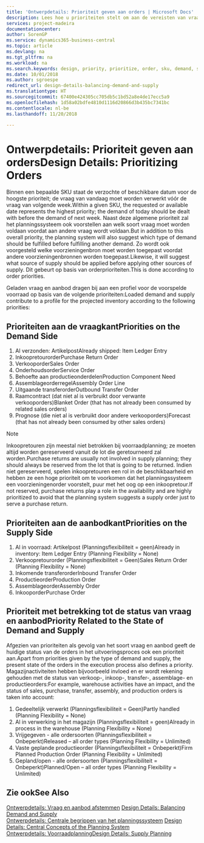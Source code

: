 ```yaml
---
title: 'Ontwerpdetails: Prioriteit geven aan orders | Microsoft Docs'
description: Lees hoe u prioriteiten stelt om aan de vereisten van vraag en aanbod te voldoen.
services: project-madeira
documentationcenter: 
author: SorenGP
ms.service: dynamics365-business-central
ms.topic: article
ms.devlang: na
ms.tgt_pltfrm: na
ms.workload: na
ms.search.keywords: design, priority, prioritize, order, sku, demand, supply
ms.date: 10/01/2018
ms.author: sgroespe
redirect_url: design-details-balancing-demand-and-supply
ms.translationtype: HT
ms.sourcegitcommit: 67400e424305cc705db5c1bd52a8e4de17ecc5a9
ms.openlocfilehash: 1d58a02bdfe4810d1116d20866d3b435bc7341bc
ms.contentlocale: nl-be
ms.lasthandoff: 11/20/2018

---
```

# <a name="design-details-prioritizing-orders"></a><span data-ttu-id="3d384-103">Ontwerpdetails: Prioriteit geven aan orders</span><span class="sxs-lookup"><span data-stu-id="3d384-103">Design Details: Prioritizing Orders</span></span>
<span data-ttu-id="3d384-104">Binnen een bepaalde SKU staat de verzochte of beschikbare datum voor de hoogste prioriteit; de vraag van vandaag moet worden verwerkt vóór de vraag van volgende week.</span><span class="sxs-lookup"><span data-stu-id="3d384-104">Within a given SKU, the requested or available date represents the highest priority; the demand of today should be dealt with before the demand of next week.</span></span> <span data-ttu-id="3d384-105">Naast deze algemene prioriteit zal het planningssysteem ook voorstellen aan welk soort vraag moet worden voldaan voordat aan andere vraag wordt voldaan.</span><span class="sxs-lookup"><span data-stu-id="3d384-105">But in addition to this overall priority, the planning system will also suggest which type of demand should be fulfilled before fulfilling another demand.</span></span> <span data-ttu-id="3d384-106">Zo wordt ook voorgesteld welke voorzieningenbron moet worden toegepast voordat andere voorzieningenbronnen worden toegepast.</span><span class="sxs-lookup"><span data-stu-id="3d384-106">Likewise, it will suggest what source of supply should be applied before applying other sources of supply.</span></span> <span data-ttu-id="3d384-107">Dit gebeurt op basis van orderprioriteiten.</span><span class="sxs-lookup"><span data-stu-id="3d384-107">This is done according to order priorities.</span></span>  

<span data-ttu-id="3d384-108">Geladen vraag en aanbod dragen bij aan een profiel voor de voorspelde voorraad op basis van de volgende prioriteiten:</span><span class="sxs-lookup"><span data-stu-id="3d384-108">Loaded demand and supply contribute to a profile for the projected inventory according to the following priorities:</span></span>  

## <a name="priorities-on-the-demand-side"></a><span data-ttu-id="3d384-109">Prioriteiten aan de vraagkant</span><span class="sxs-lookup"><span data-stu-id="3d384-109">Priorities on the Demand Side</span></span>  
1. <span data-ttu-id="3d384-110">Al verzonden: Artikelpost</span><span class="sxs-lookup"><span data-stu-id="3d384-110">Already shipped: Item Ledger Entry</span></span>  
2. <span data-ttu-id="3d384-111">Inkoopretourorder</span><span class="sxs-lookup"><span data-stu-id="3d384-111">Purchase Return Order</span></span>  
3. <span data-ttu-id="3d384-112">Verkooporder</span><span class="sxs-lookup"><span data-stu-id="3d384-112">Sales Order</span></span>  
4. <span data-ttu-id="3d384-113">Onderhoudsorder</span><span class="sxs-lookup"><span data-stu-id="3d384-113">Service Order</span></span>  
5. <span data-ttu-id="3d384-114">Behoefte aan productieonderdelen</span><span class="sxs-lookup"><span data-stu-id="3d384-114">Production Component Need</span></span>  
6. <span data-ttu-id="3d384-115">Assemblageorderregel</span><span class="sxs-lookup"><span data-stu-id="3d384-115">Assembly Order Line</span></span>  
7. <span data-ttu-id="3d384-116">Uitgaande transferorder</span><span class="sxs-lookup"><span data-stu-id="3d384-116">Outbound Transfer Order</span></span>  
8. <span data-ttu-id="3d384-117">Raamcontract (dat niet al is verbruikt door verwante verkooporders)</span><span class="sxs-lookup"><span data-stu-id="3d384-117">Blanket Order (that has not already been consumed by related sales orders)</span></span>  
9. <span data-ttu-id="3d384-118">Prognose (die niet al is verbruikt door andere verkooporders)</span><span class="sxs-lookup"><span data-stu-id="3d384-118">Forecast (that has not already been consumed by other sales orders)</span></span>  

> [!NOTE]  
>  <span data-ttu-id="3d384-119">Inkoopretouren zijn meestal niet betrokken bij voorraadplanning; ze moeten altijd worden gereserveerd vanuit de lot die geretourneerd zal worden.</span><span class="sxs-lookup"><span data-stu-id="3d384-119">Purchase returns are usually not involved in supply planning; they should always be reserved from the lot that is going to be returned.</span></span> <span data-ttu-id="3d384-120">Indien niet gereserveerd, spelen inkoopretouren een rol in de beschikbaarheid en hebben ze een hoge prioriteit om te voorkomen dat het planningssysteem een voorzieningenorder voorstelt, puur met het oog op een inkoopretour.</span><span class="sxs-lookup"><span data-stu-id="3d384-120">If not reserved, purchase returns play a role in the availability and are highly prioritized to avoid that the planning system suggests a supply order just to serve a purchase return.</span></span>  

## <a name="priorities-on-the-supply-side"></a><span data-ttu-id="3d384-121">Prioriteiten aan de aanbodkant</span><span class="sxs-lookup"><span data-stu-id="3d384-121">Priorities on the Supply Side</span></span>  
1. <span data-ttu-id="3d384-122">Al in voorraad: Artikelpost (Planningsflexibiliteit = geen)</span><span class="sxs-lookup"><span data-stu-id="3d384-122">Already in inventory: Item Ledger Entry (Planning Flexibility = None)</span></span>  
2. <span data-ttu-id="3d384-123">Verkoopretourorder (Planningsflexibiliteit = Geen)</span><span class="sxs-lookup"><span data-stu-id="3d384-123">Sales Return Order (Planning Flexibility = None)</span></span>  
3. <span data-ttu-id="3d384-124">Inkomende transferorder</span><span class="sxs-lookup"><span data-stu-id="3d384-124">Inbound Transfer Order</span></span>  
4. <span data-ttu-id="3d384-125">Productieorder</span><span class="sxs-lookup"><span data-stu-id="3d384-125">Production Order</span></span>  
5. <span data-ttu-id="3d384-126">Assemblageorder</span><span class="sxs-lookup"><span data-stu-id="3d384-126">Assembly Order</span></span>  
6. <span data-ttu-id="3d384-127">Inkooporder</span><span class="sxs-lookup"><span data-stu-id="3d384-127">Purchase Order</span></span>  

## <a name="priority-related-to-the-state-of-demand-and-supply"></a><span data-ttu-id="3d384-128">Prioriteit met betrekking tot de status van vraag en aanbod</span><span class="sxs-lookup"><span data-stu-id="3d384-128">Priority Related to the State of Demand and Supply</span></span>  
<span data-ttu-id="3d384-129">Afgezien van prioriteiten als gevolg van het soort vraag en aanbod geeft de huidige status van de orders in het uitvoeringsproces ook een prioriteit aan.</span><span class="sxs-lookup"><span data-stu-id="3d384-129">Apart from priorities given by the type of demand and supply, the present state of the orders in the execution process also defines a priority.</span></span> <span data-ttu-id="3d384-130">Magazijnactiviteiten hebben bijvoorbeeld invloed en er wordt rekening gehouden met de status van verkoop-, inkoop-, transfer-, assemblage- en productieorders:</span><span class="sxs-lookup"><span data-stu-id="3d384-130">For example, warehouse activities have an impact, and the status of sales, purchase, transfer, assembly, and production orders is taken into account:</span></span>  

1. <span data-ttu-id="3d384-131">Gedeeltelijk verwerkt (Planningsflexibiliteit = Geen)</span><span class="sxs-lookup"><span data-stu-id="3d384-131">Partly handled (Planning Flexibility = None)</span></span>  
2. <span data-ttu-id="3d384-132">Al in verwerking in het magazijn (Planningsflexibiliteit = geen)</span><span class="sxs-lookup"><span data-stu-id="3d384-132">Already in process in the warehouse (Planning Flexibility = None)</span></span>  
3. <span data-ttu-id="3d384-133">Vrijgegeven - alle ordersoorten (Planningsflexibiliteit = Onbeperkt)</span><span class="sxs-lookup"><span data-stu-id="3d384-133">Released – all order types (Planning Flexibility = Unlimited)</span></span>  
4. <span data-ttu-id="3d384-134">Vaste geplande productieorder (Planningsflexibiliteit = Onbeperkt)</span><span class="sxs-lookup"><span data-stu-id="3d384-134">Firm Planned Production Order (Planning Flexibility = Unlimited)</span></span>  
5. <span data-ttu-id="3d384-135">Gepland/open - alle ordersoorten (Planningsflexibiliteit = Onbeperkt)</span><span class="sxs-lookup"><span data-stu-id="3d384-135">Planned/Open – all order types (Planning Flexibility = Unlimited)</span></span>  

## <a name="see-also"></a><span data-ttu-id="3d384-136">Zie ook</span><span class="sxs-lookup"><span data-stu-id="3d384-136">See Also</span></span>  
<span data-ttu-id="3d384-137">[Ontwerpdetails: Vraag en aanbod afstemmen](design-details-balancing-demand-and-supply.md) </span><span class="sxs-lookup"><span data-stu-id="3d384-137">[Design Details: Balancing Demand and Supply](design-details-balancing-demand-and-supply.md) </span></span>  
<span data-ttu-id="3d384-138">[Ontwerpdetails: Centrale begrippen van het planningssysteem](design-details-central-concepts-of-the-planning-system.md) </span><span class="sxs-lookup"><span data-stu-id="3d384-138">[Design Details: Central Concepts of the Planning System](design-details-central-concepts-of-the-planning-system.md) </span></span>  
[<span data-ttu-id="3d384-139">Ontwerpdetails: Voorraadplanning</span><span class="sxs-lookup"><span data-stu-id="3d384-139">Design Details: Supply Planning</span></span>](design-details-supply-planning.md)

